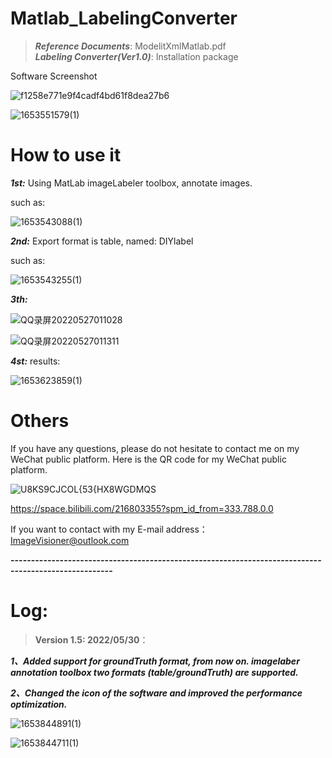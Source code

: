 # Matlab_LabelingConverter

>***Reference Documents***: ModelitXmlMatlab.pdf  
>***Labeling Converter(Ver1.0)***: Installation package

Software Screenshot

![f1258e771e9f4cadf4bd61f8dea27b6](https://user-images.githubusercontent.com/102503666/170419829-1a73eec1-509e-4a7a-951c-9e193bd33ffa.png)


![1653551579(1)](https://user-images.githubusercontent.com/102503666/170443813-0fb8b472-7373-411e-a7f4-54947830b577.jpg)


# How to use it

***1st:*** Using MatLab imageLabeler toolbox, annotate images.

such as:

![1653543088(1)](https://user-images.githubusercontent.com/102503666/170422839-26213481-cc39-4858-8e16-23d7d36116d9.jpg)

***2nd:*** Export format is table, named: DIYlabel

such as:

![1653543255(1)](https://user-images.githubusercontent.com/102503666/170423225-f2076603-a1b5-499a-988e-861014ad2f27.jpg)


***3th:***

![QQ录屏20220527011028](https://user-images.githubusercontent.com/102503666/170539584-09353433-985d-4519-ac7e-a68e20e73e39.gif)

![QQ录屏20220527011311](https://user-images.githubusercontent.com/102503666/170540400-89f1b9a5-99d4-4080-aa1e-c59f185efb60.gif)

***4st:*** results:

![1653623859(1)](https://user-images.githubusercontent.com/102503666/170626351-9f769fd3-fe22-46de-afb4-797b6441e5d2.jpg)


# Others
If you have any questions, please do not hesitate to contact me on my WeChat public platform. Here is the QR code for my WeChat public platform.

![U8KS9CJCOL{53{HX8WGDMQS](https://user-images.githubusercontent.com/102503666/170419940-e5708917-7f3d-4eaa-8a78-5d538ae2ece6.png)


https://space.bilibili.com/216803355?spm_id_from=333.788.0.0

If you want to contact with my E-mail address： ImageVisioner@outlook.com


**-----------------------------------------------------------------------------------------------------**
# Log:
>**Version 1.5: 2022/05/30**：

***1、Added support for groundTruth format, from now on. imagelaber annotation toolbox two formats (table/groundTruth) are supported.***

***2、Changed the icon of the software and improved the performance optimization.***

![1653844891(1)](https://user-images.githubusercontent.com/102503666/170883256-85b75e23-796b-44d1-aac8-b2cc28845612.jpg)


![1653844711(1)](https://user-images.githubusercontent.com/102503666/170883132-66f075c7-b626-488f-a417-7e6408a6e346.jpg)

